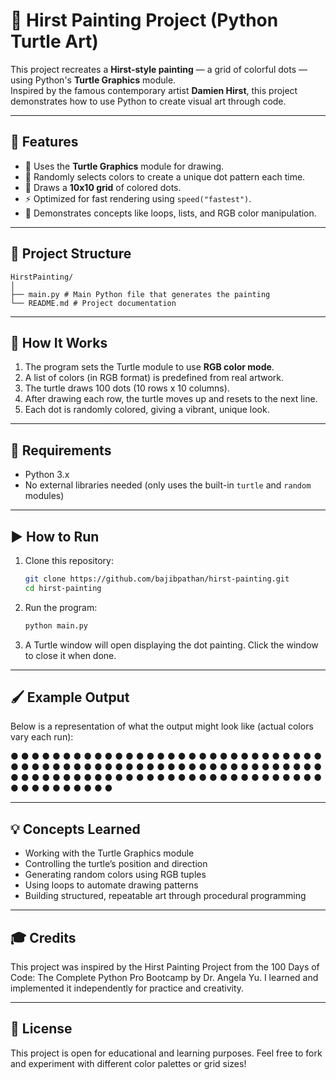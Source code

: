 # 🎨 Hirst Painting Project (Python Turtle Art)

This project recreates a **Hirst-style painting** — a grid of colorful dots — using Python's **Turtle Graphics** module.  
Inspired by the famous contemporary artist **Damien Hirst**, this project demonstrates how to use Python to create visual art through code.

---

## 🚀 Features

- 🐢 Uses the **Turtle Graphics** module for drawing.
- 🎨 Randomly selects colors to create a unique dot pattern each time.
- 🧮 Draws a **10x10 grid** of colored dots.
- ⚡ Optimized for fast rendering using `speed("fastest")`.
- 🧠 Demonstrates concepts like loops, lists, and RGB color manipulation.

---

## 🧩 Project Structure

```
HirstPainting/
│
├── main.py # Main Python file that generates the painting
└── README.md # Project documentation
```

---

## 🧠 How It Works

1. The program sets the Turtle module to use **RGB color mode**.
2. A list of colors (in RGB format) is predefined from real artwork.
3. The turtle draws 100 dots (10 rows x 10 columns).
4. After drawing each row, the turtle moves up and resets to the next line.
5. Each dot is randomly colored, giving a vibrant, unique look.

---

## 🧰 Requirements

- Python 3.x
- No external libraries needed (only uses the built-in `turtle` and `random` modules)

---

## ▶️ How to Run

1. Clone this repository:
   ```bash
   git clone https://github.com/bajibpathan/hirst-painting.git
   cd hirst-painting
   ```
2. Run the program:
   ```bash
   python main.py
   ```
3. A Turtle window will open displaying the dot painting.
   Click the window to close it when done.

---

## 🖌️ Example Output

Below is a representation of what the output might look like (actual colors vary each run):

● ● ● ● ● ● ● ● ● ●
● ● ● ● ● ● ● ● ● ●
● ● ● ● ● ● ● ● ● ●
● ● ● ● ● ● ● ● ● ●
● ● ● ● ● ● ● ● ● ●
● ● ● ● ● ● ● ● ● ●
● ● ● ● ● ● ● ● ● ●
● ● ● ● ● ● ● ● ● ●
● ● ● ● ● ● ● ● ● ●
● ● ● ● ● ● ● ● ● ●

---

## 💡 Concepts Learned

- Working with the Turtle Graphics module
- Controlling the turtle’s position and direction
- Generating random colors using RGB tuples
- Using loops to automate drawing patterns
- Building structured, repeatable art through procedural programming

---

## 🎓 Credits

This project was inspired by the Hirst Painting Project from the
100 Days of Code: The Complete Python Pro Bootcamp by Dr. Angela Yu.
I learned and implemented it independently for practice and creativity.

---

## 📜 License

This project is open for educational and learning purposes.
Feel free to fork and experiment with different color palettes or grid sizes!
